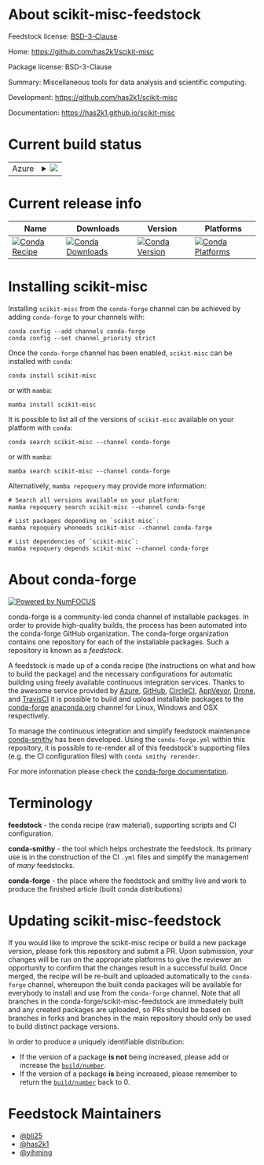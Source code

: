About scikit-misc-feedstock
===========================

Feedstock license: [BSD-3-Clause](https://github.com/conda-forge/scikit-misc-feedstock/blob/main/LICENSE.txt)

Home: https://github.com/has2k1/scikit-misc

Package license: BSD-3-Clause

Summary: Miscellaneous tools for data analysis and scientific computing.

Development: https://github.com/has2k1/scikit-misc

Documentation: https://has2k1.github.io/scikit-misc

Current build status
====================


<table>
    
  <tr>
    <td>Azure</td>
    <td>
      <details>
        <summary>
          <a href="https://dev.azure.com/conda-forge/feedstock-builds/_build/latest?definitionId=11509&branchName=main">
            <img src="https://dev.azure.com/conda-forge/feedstock-builds/_apis/build/status/scikit-misc-feedstock?branchName=main">
          </a>
        </summary>
        <table>
          <thead><tr><th>Variant</th><th>Status</th></tr></thead>
          <tbody><tr>
              <td>linux_64_python3.10.____cpython</td>
              <td>
                <a href="https://dev.azure.com/conda-forge/feedstock-builds/_build/latest?definitionId=11509&branchName=main">
                  <img src="https://dev.azure.com/conda-forge/feedstock-builds/_apis/build/status/scikit-misc-feedstock?branchName=main&jobName=linux&configuration=linux%20linux_64_python3.10.____cpython" alt="variant">
                </a>
              </td>
            </tr><tr>
              <td>linux_64_python3.11.____cpython</td>
              <td>
                <a href="https://dev.azure.com/conda-forge/feedstock-builds/_build/latest?definitionId=11509&branchName=main">
                  <img src="https://dev.azure.com/conda-forge/feedstock-builds/_apis/build/status/scikit-misc-feedstock?branchName=main&jobName=linux&configuration=linux%20linux_64_python3.11.____cpython" alt="variant">
                </a>
              </td>
            </tr><tr>
              <td>linux_64_python3.12.____cpython</td>
              <td>
                <a href="https://dev.azure.com/conda-forge/feedstock-builds/_build/latest?definitionId=11509&branchName=main">
                  <img src="https://dev.azure.com/conda-forge/feedstock-builds/_apis/build/status/scikit-misc-feedstock?branchName=main&jobName=linux&configuration=linux%20linux_64_python3.12.____cpython" alt="variant">
                </a>
              </td>
            </tr><tr>
              <td>linux_64_python3.13.____cp313</td>
              <td>
                <a href="https://dev.azure.com/conda-forge/feedstock-builds/_build/latest?definitionId=11509&branchName=main">
                  <img src="https://dev.azure.com/conda-forge/feedstock-builds/_apis/build/status/scikit-misc-feedstock?branchName=main&jobName=linux&configuration=linux%20linux_64_python3.13.____cp313" alt="variant">
                </a>
              </td>
            </tr><tr>
              <td>linux_aarch64_python3.10.____cpython</td>
              <td>
                <a href="https://dev.azure.com/conda-forge/feedstock-builds/_build/latest?definitionId=11509&branchName=main">
                  <img src="https://dev.azure.com/conda-forge/feedstock-builds/_apis/build/status/scikit-misc-feedstock?branchName=main&jobName=linux&configuration=linux%20linux_aarch64_python3.10.____cpython" alt="variant">
                </a>
              </td>
            </tr><tr>
              <td>linux_aarch64_python3.11.____cpython</td>
              <td>
                <a href="https://dev.azure.com/conda-forge/feedstock-builds/_build/latest?definitionId=11509&branchName=main">
                  <img src="https://dev.azure.com/conda-forge/feedstock-builds/_apis/build/status/scikit-misc-feedstock?branchName=main&jobName=linux&configuration=linux%20linux_aarch64_python3.11.____cpython" alt="variant">
                </a>
              </td>
            </tr><tr>
              <td>linux_aarch64_python3.12.____cpython</td>
              <td>
                <a href="https://dev.azure.com/conda-forge/feedstock-builds/_build/latest?definitionId=11509&branchName=main">
                  <img src="https://dev.azure.com/conda-forge/feedstock-builds/_apis/build/status/scikit-misc-feedstock?branchName=main&jobName=linux&configuration=linux%20linux_aarch64_python3.12.____cpython" alt="variant">
                </a>
              </td>
            </tr><tr>
              <td>linux_aarch64_python3.13.____cp313</td>
              <td>
                <a href="https://dev.azure.com/conda-forge/feedstock-builds/_build/latest?definitionId=11509&branchName=main">
                  <img src="https://dev.azure.com/conda-forge/feedstock-builds/_apis/build/status/scikit-misc-feedstock?branchName=main&jobName=linux&configuration=linux%20linux_aarch64_python3.13.____cp313" alt="variant">
                </a>
              </td>
            </tr><tr>
              <td>linux_ppc64le_python3.10.____cpython</td>
              <td>
                <a href="https://dev.azure.com/conda-forge/feedstock-builds/_build/latest?definitionId=11509&branchName=main">
                  <img src="https://dev.azure.com/conda-forge/feedstock-builds/_apis/build/status/scikit-misc-feedstock?branchName=main&jobName=linux&configuration=linux%20linux_ppc64le_python3.10.____cpython" alt="variant">
                </a>
              </td>
            </tr><tr>
              <td>linux_ppc64le_python3.11.____cpython</td>
              <td>
                <a href="https://dev.azure.com/conda-forge/feedstock-builds/_build/latest?definitionId=11509&branchName=main">
                  <img src="https://dev.azure.com/conda-forge/feedstock-builds/_apis/build/status/scikit-misc-feedstock?branchName=main&jobName=linux&configuration=linux%20linux_ppc64le_python3.11.____cpython" alt="variant">
                </a>
              </td>
            </tr><tr>
              <td>linux_ppc64le_python3.12.____cpython</td>
              <td>
                <a href="https://dev.azure.com/conda-forge/feedstock-builds/_build/latest?definitionId=11509&branchName=main">
                  <img src="https://dev.azure.com/conda-forge/feedstock-builds/_apis/build/status/scikit-misc-feedstock?branchName=main&jobName=linux&configuration=linux%20linux_ppc64le_python3.12.____cpython" alt="variant">
                </a>
              </td>
            </tr><tr>
              <td>linux_ppc64le_python3.13.____cp313</td>
              <td>
                <a href="https://dev.azure.com/conda-forge/feedstock-builds/_build/latest?definitionId=11509&branchName=main">
                  <img src="https://dev.azure.com/conda-forge/feedstock-builds/_apis/build/status/scikit-misc-feedstock?branchName=main&jobName=linux&configuration=linux%20linux_ppc64le_python3.13.____cp313" alt="variant">
                </a>
              </td>
            </tr><tr>
              <td>osx_64_python3.10.____cpython</td>
              <td>
                <a href="https://dev.azure.com/conda-forge/feedstock-builds/_build/latest?definitionId=11509&branchName=main">
                  <img src="https://dev.azure.com/conda-forge/feedstock-builds/_apis/build/status/scikit-misc-feedstock?branchName=main&jobName=osx&configuration=osx%20osx_64_python3.10.____cpython" alt="variant">
                </a>
              </td>
            </tr><tr>
              <td>osx_64_python3.11.____cpython</td>
              <td>
                <a href="https://dev.azure.com/conda-forge/feedstock-builds/_build/latest?definitionId=11509&branchName=main">
                  <img src="https://dev.azure.com/conda-forge/feedstock-builds/_apis/build/status/scikit-misc-feedstock?branchName=main&jobName=osx&configuration=osx%20osx_64_python3.11.____cpython" alt="variant">
                </a>
              </td>
            </tr><tr>
              <td>osx_64_python3.12.____cpython</td>
              <td>
                <a href="https://dev.azure.com/conda-forge/feedstock-builds/_build/latest?definitionId=11509&branchName=main">
                  <img src="https://dev.azure.com/conda-forge/feedstock-builds/_apis/build/status/scikit-misc-feedstock?branchName=main&jobName=osx&configuration=osx%20osx_64_python3.12.____cpython" alt="variant">
                </a>
              </td>
            </tr><tr>
              <td>osx_64_python3.13.____cp313</td>
              <td>
                <a href="https://dev.azure.com/conda-forge/feedstock-builds/_build/latest?definitionId=11509&branchName=main">
                  <img src="https://dev.azure.com/conda-forge/feedstock-builds/_apis/build/status/scikit-misc-feedstock?branchName=main&jobName=osx&configuration=osx%20osx_64_python3.13.____cp313" alt="variant">
                </a>
              </td>
            </tr>
          </tbody>
        </table>
      </details>
    </td>
  </tr>
</table>

Current release info
====================

| Name | Downloads | Version | Platforms |
| --- | --- | --- | --- |
| [![Conda Recipe](https://img.shields.io/badge/recipe-scikit--misc-green.svg)](https://anaconda.org/conda-forge/scikit-misc) | [![Conda Downloads](https://img.shields.io/conda/dn/conda-forge/scikit-misc.svg)](https://anaconda.org/conda-forge/scikit-misc) | [![Conda Version](https://img.shields.io/conda/vn/conda-forge/scikit-misc.svg)](https://anaconda.org/conda-forge/scikit-misc) | [![Conda Platforms](https://img.shields.io/conda/pn/conda-forge/scikit-misc.svg)](https://anaconda.org/conda-forge/scikit-misc) |

Installing scikit-misc
======================

Installing `scikit-misc` from the `conda-forge` channel can be achieved by adding `conda-forge` to your channels with:

```
conda config --add channels conda-forge
conda config --set channel_priority strict
```

Once the `conda-forge` channel has been enabled, `scikit-misc` can be installed with `conda`:

```
conda install scikit-misc
```

or with `mamba`:

```
mamba install scikit-misc
```

It is possible to list all of the versions of `scikit-misc` available on your platform with `conda`:

```
conda search scikit-misc --channel conda-forge
```

or with `mamba`:

```
mamba search scikit-misc --channel conda-forge
```

Alternatively, `mamba repoquery` may provide more information:

```
# Search all versions available on your platform:
mamba repoquery search scikit-misc --channel conda-forge

# List packages depending on `scikit-misc`:
mamba repoquery whoneeds scikit-misc --channel conda-forge

# List dependencies of `scikit-misc`:
mamba repoquery depends scikit-misc --channel conda-forge
```


About conda-forge
=================

[![Powered by
NumFOCUS](https://img.shields.io/badge/powered%20by-NumFOCUS-orange.svg?style=flat&colorA=E1523D&colorB=007D8A)](https://numfocus.org)

conda-forge is a community-led conda channel of installable packages.
In order to provide high-quality builds, the process has been automated into the
conda-forge GitHub organization. The conda-forge organization contains one repository
for each of the installable packages. Such a repository is known as a *feedstock*.

A feedstock is made up of a conda recipe (the instructions on what and how to build
the package) and the necessary configurations for automatic building using freely
available continuous integration services. Thanks to the awesome service provided by
[Azure](https://azure.microsoft.com/en-us/services/devops/), [GitHub](https://github.com/),
[CircleCI](https://circleci.com/), [AppVeyor](https://www.appveyor.com/),
[Drone](https://cloud.drone.io/welcome), and [TravisCI](https://travis-ci.com/)
it is possible to build and upload installable packages to the
[conda-forge](https://anaconda.org/conda-forge) [anaconda.org](https://anaconda.org/)
channel for Linux, Windows and OSX respectively.

To manage the continuous integration and simplify feedstock maintenance
[conda-smithy](https://github.com/conda-forge/conda-smithy) has been developed.
Using the ``conda-forge.yml`` within this repository, it is possible to re-render all of
this feedstock's supporting files (e.g. the CI configuration files) with ``conda smithy rerender``.

For more information please check the [conda-forge documentation](https://conda-forge.org/docs/).

Terminology
===========

**feedstock** - the conda recipe (raw material), supporting scripts and CI configuration.

**conda-smithy** - the tool which helps orchestrate the feedstock.
                   Its primary use is in the construction of the CI ``.yml`` files
                   and simplify the management of *many* feedstocks.

**conda-forge** - the place where the feedstock and smithy live and work to
                  produce the finished article (built conda distributions)


Updating scikit-misc-feedstock
==============================

If you would like to improve the scikit-misc recipe or build a new
package version, please fork this repository and submit a PR. Upon submission,
your changes will be run on the appropriate platforms to give the reviewer an
opportunity to confirm that the changes result in a successful build. Once
merged, the recipe will be re-built and uploaded automatically to the
`conda-forge` channel, whereupon the built conda packages will be available for
everybody to install and use from the `conda-forge` channel.
Note that all branches in the conda-forge/scikit-misc-feedstock are
immediately built and any created packages are uploaded, so PRs should be based
on branches in forks and branches in the main repository should only be used to
build distinct package versions.

In order to produce a uniquely identifiable distribution:
 * If the version of a package **is not** being increased, please add or increase
   the [``build/number``](https://docs.conda.io/projects/conda-build/en/latest/resources/define-metadata.html#build-number-and-string).
 * If the version of a package **is** being increased, please remember to return
   the [``build/number``](https://docs.conda.io/projects/conda-build/en/latest/resources/define-metadata.html#build-number-and-string)
   back to 0.

Feedstock Maintainers
=====================

* [@bli25](https://github.com/bli25/)
* [@has2k1](https://github.com/has2k1/)
* [@yihming](https://github.com/yihming/)

